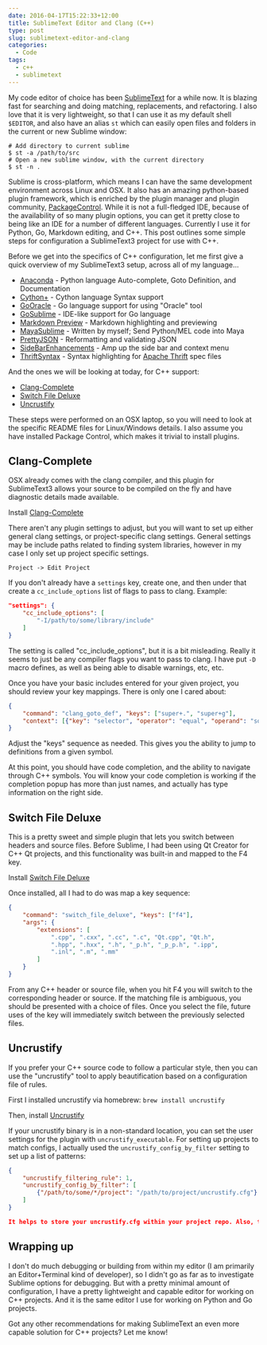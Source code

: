 ```yaml
---
date: 2016-04-17T15:22:33+12:00
title: SublimeText Editor and Clang (C++)
type: post
slug: sublimetext-editor-and-clang
categories:
  - Code
tags:
  - c++
  - sublimetext
---
```


My code editor of choice has been [SublimeText](https://www.sublimetext.com) for a while now. It is blazing fast for searching and doing matching, replacements, and refactoring. I also love that it is very lightweight, so that I can use it as my default shell `$EDITOR`, and also have an alias `st` which can easily open files and folders in the current or new Sublime window: 

```shell
# Add directory to current sublime
$ st -a /path/to/src
# Open a new sublime window, with the current directory
$ st -n .
```

Sublime is cross-platform, which means I can have the same development environment across Linux and OSX. It also has an amazing python-based plugin framework, which is enriched by the plugin manager and plugin community, [PackageControl](https://packagecontrol.io/). While it is not a full-fledged IDE, because of the availability of so many plugin options, you can get it pretty close to being like an IDE for a number of different languages. Currently I use it for Python, Go, Markdown editing, and C++. This post outlines some simple steps for configuration a SublimeText3 project for use with C++. 

Before we get into the specifics of C++ configuration, let me first give a quick overview of my SublimeText3 setup, across all of my language...

* [Anaconda](https://packagecontrol.io/packages/Anaconda) - Python language Auto-complete, Goto Definition, and Documentation
* [Cython+](https://packagecontrol.io/packages/Cython%2B) - Cython language Syntax support
* [GoOracle](https://packagecontrol.io/packages/GoOracle) - Go language support for using "Oracle" tool
* [GoSublime](https://packagecontrol.io/packages/GoSublime) - IDE-like support for Go language
* [Markdown Preview](https://packagecontrol.io/packages/Markdown%20Preview) - Markdown highlighting and previewing
* [MayaSublime](https://packagecontrol.io/packages/MayaSublime) - Written by myself; Send Python/MEL code into Maya
* [PrettyJSON](https://packagecontrol.io/packages/Pretty%20JSON) - Reformatting and validating JSON
* [SideBarEnhancements](https://packagecontrol.io/packages/SideBarEnhancements) - Amp up the side bar and context menu
* [ThriftSyntax](https://packagecontrol.io/packages/ThriftSyntax) - Syntax highlighting for [Apache Thrift](https://thrift.apache.org/) spec files

And the ones we will be looking at today, for C++ support:

* [Clang-Complete](#clang-complete)
* [Switch File Deluxe](#switch-file-deluxe)
* [Uncrustify](#uncrustify)

These steps were performed on an OSX laptop, so you will need to look at the specific README files for Linux/Windows details. I also assume you have installed Package Control, which makes it trivial to install plugins.

## <a name="clang-complete">Clang-Complete</a>

OSX already comes with the clang compiler, and this plugin for SublimeText3 allows your source to be compiled on the fly and have diagnostic details made available. 

Install [Clang-Complete](https://packagecontrol.io/packages/Clang-Complete)

There aren't any plugin settings to adjust, but you will want to set up either general clang settings, or project-specific clang settings. General settings may be include paths related to finding system libraries, however in my case I only set up project specific settings. 

`Project -> Edit Project`

If you don't already have a `settings` key, create one, and then under that create a `cc_include_options` list of flags to pass to clang. Example:

```json
"settings": {
	"cc_include_options": [
		"-I/path/to/some/library/include"
	]
}
```

The setting is called "cc_include_options", but it is a bit misleading. Really it seems to just be any compiler flags you want to pass to clang. I have put `-D` macro defines, as well as being able to disable warnings, etc, etc. 

Once you have your basic includes entered for your given project, you should review your key mappings. There is only one I cared about:

```json
{
    "command": "clang_goto_def", "keys": ["super+.", "super+g"],
    "context": [{"key": "selector", "operator": "equal", "operand": "source.c++"} ]
}
```

Adjust the "keys" sequence as needed. This gives you the ability to jump to definitions from a given symbol.

At this point, you should have code completion, and the ability to navigate through C++ symbols. You will know your code completion is working if the completion popup has more than just names, and actually has type information on the right side.

## <a name="switch-file-deluxe">Switch File Deluxe</a>

This is a pretty sweet and simple plugin that lets you switch between headers and source files. Before Sublime, I had been using Qt Creator for C++ Qt projects, and this functionality was built-in and mapped to the F4 key. 

Install [Switch File Deluxe](https://packagecontrol.io/packages/Switch%20File%20Deluxe)

Once installed, all I had to do was map a key sequence:

```json
{ 
    "command": "switch_file_deluxe", "keys": ["f4"], 
    "args": {
        "extensions": [
            ".cpp", ".cxx", ".cc", ".c", "Qt.cpp", "Qt.h", 
            ".hpp", ".hxx", ".h", "_p.h", "_p_p.h", ".ipp", 
            ".inl", ".m", ".mm"
        ]
    } 
}
```

From any C++ header or source file, when you hit F4 you will switch to the corresponding header or source. If the matching file is ambiguous, you should be presented with a choice of files. Once you select the file, future uses of the key will immediately switch between the previously selected files. 

## <a name="uncrustify">Uncrustify</a>

If you prefer your C++ source code to follow a particular style, then you can use the "uncrustify" tool to apply beautification based on a configuration file of rules. 

First I installed uncrustify via homebrew:  `brew install uncrustify`

Then, install [Uncrustify](https://packagecontrol.io/packages/Uncrustify)

If your uncrustify binary is in a non-standard location, you can set the user settings for the plugin with `uncrustify_executable`. For setting up projects to match configs, I actually used the `uncrustify_config_by_filter` setting to set up a list of patterns:

```json
{
	"uncrustify_filtering_rule": 1,
	"uncrustify_config_by_filter": [
		{"/path/to/some/*/project": "/path/to/project/uncrustify.cfg"}
	]	
}

It helps to store your uncrustify.cfg within your project repo. Also, there is a tool I used for visually editing the rules for setting up an uncrustify config: [universalindent](http://universalindent.sourceforge.net/).
```

## Wrapping up

I don't do much debugging or building from within my editor (I am primarily an Editor+Terminal kind of developer), so I didn't go as far as to investigate Sublime options for debugging. But with a pretty minimal amount of configuration, I have a pretty lightweight and capable editor for working on C++ projects. And it is the same editor I use for working on Python and Go projects.

Got any other recommendations for making SublimeText an even more capable solution for C++ projects? Let me know!
